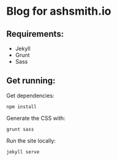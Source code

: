 # Blog for ashsmith.io

## Requirements:

- Jekyll
- Grunt
- Sass

## Get running:

Get dependencies:
    
    npm install

Generate the CSS with:

    grunt sass

Run the site locally:
    
    jekyll serve
